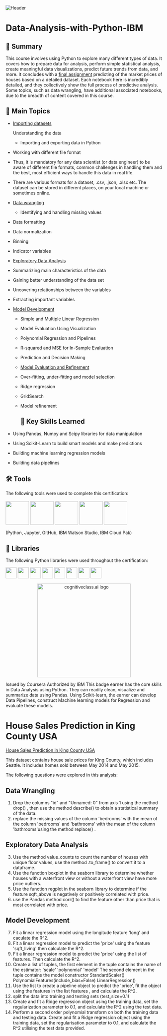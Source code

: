 <img src="https://github.com/user-attachments/assets/935164c8-6e20-49b5-9ba4-8b4a1fc50ff8" alt="Header"/> 

# Data-Analysis-with-Python-IBM


## 📄 Summary 
This course involves using Python to explore many different types of data. It covers how to prepare data for analysis, perform simple statistical analysis, create meaningful data visualizations, predict future trends from data, and more. It concludes with a [final assignment](https://github.com/dattesh2507/Data-Analysis-with-Python-IBM/blob/main/Data%20Analytics%20for%20House%20Pricing%20Data%20Set.ipynb) predicting of the market prices of houses based on a detailed dataset. Each notebook here is incredibly detailed, and they collectively show the full process of predictive analysis. Some topics, such as data wrangling, have additional associated notebooks, due to the breadth of content covered in this course. 

## 📑 Main Topics 
- [Importing datasets](https://github.com/dattesh2507/Data-Analysis-with-Python-IBM/blob/main/Importing%20Data%20Sets%20-%20Used%20Cars%20Pricing.ipynb)



   Understanding the data
  - Importing and exporting data in Python

- Working with different file format

-  Thus, it is mandatory for any data scientist (or data engineer) to be aware of different file formats, common challenges in handling them and the best, most efficient 
   ways to handle this data in real life.
   
  - There are various formats for a dataset, .csv, .json, .xlsx etc. The dataset can be stored in different places, on your local machine or sometimes online.

   - [Data wrangling](https://github.com/dattesh2507/Data-Analysis-with-Python-IBM/blob/main/Data%20Wrangling%20-%20Used%20Cars%20Pricing.ipynb)

     - Identifying and handling missing values
  - Data formatting
  - Data normalization
  - Binning
  - Indicator variables

 - [Exploratory Data Analysis](https://github.com/dattesh2507/Data-Analysis-with-Python-IBM/blob/main/Exploratory%20Data%20Analysis%20-%20Used%20Car%20Pricing.ipynb)
   
  - Summarizing main characteristics of the data
  - Gaining better understanding of the data set
  - Uncovering relationships between the variables
  - Extracting important variables

- [Model Development](https://github.com/dattesh2507/Data-Analysis-with-Python-IBM/blob/main/Model%20Development%20-%20Used%20Car%20Pricing.ipynb)

  - Simple and Multiple Linear Regression
  - Model Evaluation Using Visualization
  - Polynomial Regression and Pipelines
  - R-squared and MSE for In-Sample Evaluation
  - Prediction and Decision Making

  - [Model Evaluation and Refinement](https://github.com/dattesh2507/Data-Analysis-with-Python-IBM/blob/main/Model%20Evaluation%20and%20Refinement%20-%20Used%20Cars%20Pricing.ipynb)
 
  - Over-fitting, under-fitting and model selection
  - Ridge regression
  - GridSearch
  - Model refinement
 
    ## 🔑 Key Skills Learned 
- Using Pandas, Numpy and Scipy libraries for data manipulation
- Using Scikit-Learn to build smart models and make predictions
- Building machine learning regression models
- Building data pipelines

 ## 🛠️ Tools
The following tools were used to complete this certification: <br> <br>
  <img src="https://user-images.githubusercontent.com/84391594/152705364-f16bb223-41aa-4510-8113-51171dfe9953.png" height="75">
  <img src="https://user-images.githubusercontent.com/84391594/152705271-083f8784-b3c9-4065-9733-ea3fa8ad5a7a.png" height="75">
  <img src="https://user-images.githubusercontent.com/84391594/152705273-adffe1bf-b509-44d0-b3ac-671cce5071df.svg" height="75">
  <img src="https://user-images.githubusercontent.com/84391594/152705324-68f777a0-3875-4b65-ae96-646643284541.png" height="75">
  <img src="https://user-images.githubusercontent.com/84391594/152705298-bb170d32-3dd0-4ad4-8221-8b7b029116b4.png" height="75">
</p>
(Python, Jupyter, GitHub, IBM Watson Studio, IBM Cloud Pak)


## 📖 Libraries
The following Python libraries were used throughout the certification: <br> 
<p align="left">
  <img  src="https://user-images.githubusercontent.com/84391594/152706127-ce41990f-2588-472a-b5df-6b403a5947e6.png" height="35">
  <img  src="https://user-images.githubusercontent.com/84391594/152706130-5577011e-ecb3-47aa-af73-f6bd1bda05bc.png" height="35">
  <img  src="https://user-images.githubusercontent.com/84391594/152706132-5939da7e-7d1e-43b8-9c46-2d3fe5198dda.png" height="35">
  <img  src="https://user-images.githubusercontent.com/84391594/152706135-85cdd35e-922a-414a-a198-c670fbf8fb25.svg" height="35">
  <img  src="https://user-images.githubusercontent.com/84391594/152706148-36f27f03-1967-45d1-82d8-f6c149c6f21c.svg" height="35">
  <img  src="https://user-images.githubusercontent.com/84391594/152706211-7966848a-a2e1-4c4a-bc08-594a4ca6ff07.png" height="35">
 <img  src="https://user-images.githubusercontent.com/84391594/152706214-d018bc5e-1477-4de2-94d7-5c0886e0477d.png" height="35">
 <img  src="https://user-images.githubusercontent.com/84391594/152706217-c0cfd9d8-22ad-4c3b-9ac7-70a6cf2799f7.png" height="35"> <br>
</p>



<p align="middle">
 <img src="https://cf-courses-data.s3.us.cloud-object-storage.appdomain.cloud/IBMDeveloperSkillsNetwork-DA0101EN-SkillsNetwork/labs/Module%203/images/IDSNlogo.png" width="300" alt="cognitiveclass.ai logo" />
</p>  





Issued by Coursera
Authorized by IBM
This badge earner has the core skills in Data Analysis using Python. They can readily clean, visualize and summarize data using Pandas. Using Scikit-learn, the earner can develop Data Pipelines, construct Machine learning models for Regression and evaluate these models.



# House Sales Prediction in King County USA
[ House Sales Prediction in King County USA](https://github.com/dattesh2507/Data-Analysis-with-Python-IBM/blob/main/Data%20Analytics%20for%20House%20Pricing%20Data%20Set.ipynb)


This dataset contains house sale prices for King County, which includes Seattle. It includes homes sold between May 2014 and May 2015.

The following questions were explored in this analysis:

## Data Wrangling 

1. Drop the columns "id" and "Unnamed: 0" from axis 1 using the method
drop() , then use the method describe() to obtain a statistical summary of
the data.
2. replace the missing values of the column 'bedrooms' with the mean
of the column 'bedrooms' and 'bathrooms' with the
mean of the column 'bathrooms'using the method replace() .

## Exploratory Data Analysis
3. Use the method value_counts to count the number of houses with unique
floor values, use the method .to_frame() to convert it to a dataframe.
4. Use the function boxplot in the seaborn library to determine whether houses
with a waterfront view or without a waterfront view have more price outliers.
5. Use the function regplot in the seaborn library to determine if the feature
sqft_above is negatively or positively correlated with price.
6. use the Pandas method corr() to find the feature other than price
that is most correlated with price.

## Model Development
7. Fit a linear regression model using the longitude feature 'long' and
caculate the R^2.
8. Fit a linear regression model to predict the 'price' using the feature
'sqft_living' then calculate the R^2.
9. Fit a linear regression model to predict the 'price' using the list of features. Then calculate the R^2. 
10. Create a list of tuples, the first element in the tuple contains the name of the estimator:
      'scale'
      'polynomial'
      'model'
      The second element in the tuple contains the model constructor
      StandardScaler()
      PolynomialFeatures(include_bias=False)
      LinearRegression()
11. Use the list to create a pipeline object to predict the 'price', fit the object using
the features in the list features , and calculate the R^2.
12. split the data into training and testing sets (test_size=0.1)
13. Create and fit a Ridge regression object using the training data, set the
regularization parameter to 0.1, and calculate the R^2 using the test data.
14. Perform a second order polynomial transform on both the training data and
testing data. Create and fit a Ridge regression object using the training data, set
the regularisation parameter to 0.1, and calculate the R^2 utilising the test data
provided. 
